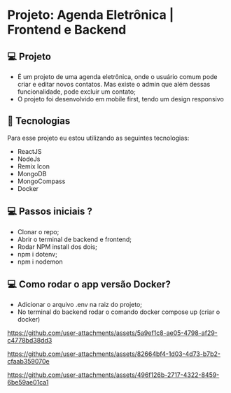 # Projeto: Agenda Eletrônica | Frontend e Backend

## 💻 Projeto

- É um projeto de uma agenda eletrônica, onde o usuário comum pode criar e editar novos contatos. Mas existe o admin que além dessas funcionalidade, pode excluir um contato;
- O projeto foi desenvolvido em mobile first, tendo um design responsivo

## 🧪 Tecnologias

Para esse projeto eu estou utilizando as seguintes tecnologias:

- ReactJS
- NodeJs
- Remix Icon
- MongoDB
- MongoCompass
- Docker

## 💻 Passos iniciais ?

- Clonar o repo;
- Abrir o terminal de backend e frontend;
- Rodar NPM install dos dois;
- npm i dotenv;
- npm i nodemon

## 💻 Como rodar o app versão Docker?

- Adicionar o arquivo .env na raiz do projeto;
- No terminal do backend rodar o comando docker compose up (criar o docker)


https://github.com/user-attachments/assets/5a9ef1c8-ae05-4798-af29-c4778bd38dd3

https://github.com/user-attachments/assets/82664bf4-1d03-4d73-b7b2-cfaab359070e

https://github.com/user-attachments/assets/496f126b-2717-4322-8459-6be59ae01ca1




